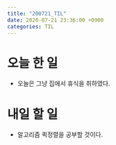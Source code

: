 ```yaml
---
title: "200721_TIL"
date: 2020-07-21 23:36:00 +0900
categories: TIL
---
```


# 오늘 한 일
* 오늘은 그냥 집에서 휴식을 취하였다.
# 내일 할 일
* 알고리즘 퀵정렬을 공부할 것이다.